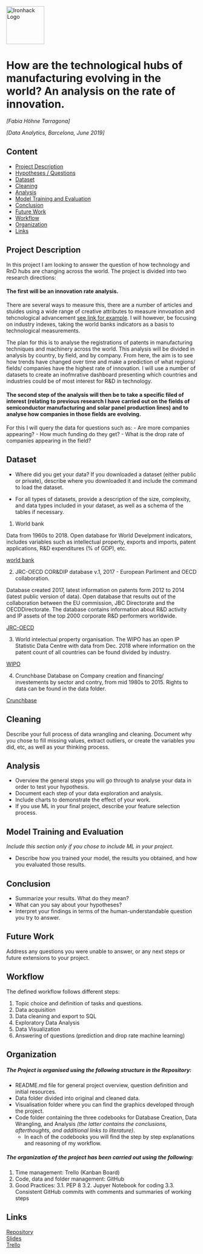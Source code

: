 <img src="https://bit.ly/2VnXWr2" alt="Ironhack Logo" width="100"/>

# How are the technological hubs of manufacturing evolving in the world? An analysis on the rate of innovation. 

*[Fabia Höhne Tarragona]*

*[Data Analytics, Barcelona, June 2019]*

## Content
- [Project Description](#project-description)
- [Hypotheses / Questions](#hypotheses-/-questions)
- [Dataset](#dataset)
- [Cleaning](#cleaning)
- [Analysis](#analysis)
- [Model Training and Evaluation](#model-training-and-evaluation)
- [Conclusion](#conclusion)
- [Future Work](#future-work)
- [Workflow](#workflow)
- [Organization](#organization)
- [Links](#links)

<a name="project-description"></a>

## Project Description

In this project I am looking to answer the question of how technology and RnD hubs are changing across the world. 
The project is divided into two research directions:

#### The first will be an innovation rate analysis. 
There are several ways to measure this, there are a number of articles and stuides using a wide range of creative attributes to measure innvoation and tehcnological advancement [see link for example](https://ourworldindata.org/technological-progress). I will however, be focusing on industry indexes, taking the world banks indicators as a basis to technological measurements. 

The plan for this is to analyse the registrations of patents in manufacturing techniques and machinery across the world. This analysis will be divided in analysis by country, by field, and by company. 
From here, the aim is to see how trends have changed over time and make a prediction of what regions/ fields/ companies have the highest rate of innovation. I will use a number of datasets to create an inofmrative dashboard presenting which countries and industries could be of most interest for R&D in technology. 

#### The second step of the analysis will then be to take a specific filed of interest (relating to previous research I have carried out on the fields of semiconductor manufacturing and solar panel production lines) and to analyse how companies in those fields are evolving.

For this I will query the data for questions such as: 
    - Are more companies appearing?
    - How much funding do they get?
    - What is the drop rate of companies appearing in the field?


<a name="dataset"></a>

## Dataset
* Where did you get your data? If you downloaded a dataset (either public or private), describe where you downloaded it and include the command to load the dataset.

* For all types of datasets, provide a description of the size, complexity, and data types included in your dataset, as well as a schema of the tables if necessary.

1. World bank

Data from 1960s to 2018.
Open database for World Develpment indicators, includes variables such as intellectual property, exports and imports, patent applications, R&D expenditures (% of GDP), etc. 

[world bank](https://data.worldbank.org/topic/science-and-technology)

2. JRC-OECD COR&DIP database v.1, 2017 - European Parliment and OECD collaboration.

Database created 2017, latest information on patents form 2012 to 2014 (latest public version of data).
Open database that results out of the collaboration between the EU commission, JBC Directorate and the OECDDirectorate. The database contains information about R&D activity and IP assets of the top 2000 corporate R&D performers worldwide. 

[JRC-OECD](http://www.oecd.org/sti/intellectual-property-statistics-and-analysis.htm)

3. World intelectual property organisation. 
The WIPO has an open IP Statistic Data Centre with data from Dec. 2018 where information on the patent count of all countries can be found divided by industry. 

[WIPO](https://www.wipo.int/ipstats/en/)


4. Crunchbase
Database on Company creation and financing/ investements by sector and contry, from mid 1980s to 2015. 
Rights to data can be found in the data folder. 

[Crunchbase](https://data.crunchbase.com/docs/open-data-map)

<a name="cleaning"></a>

## Cleaning
Describe your full process of data wrangling and cleaning. Document why you chose to fill missing values, extract outliers, or create the variables you did, etc, as well as your thinking process.

<a name="analysis"></a>

## Analysis
* Overview the general steps you will go through to analyse your data in order to test your hypothesis.
* Document each step of your data exploration and analysis.
* Include charts to demonstrate the effect of your work. 
* If you use ML in your final project, describe your feature selection process.

<a name="model-training-and-evaluation"></a>

## Model Training and Evaluation
*Include this section only if you chose to include ML in your project.*
* Describe how you trained your model, the results you obtained, and how you evaluated those results.

<a name="conclusion"></a>

## Conclusion
* Summarize your results. What do they mean?
* What can you say about your hypotheses?
* Interpret your findings in terms of the human-understandable question you try to answer.

<a name="future-work"></a>

## Future Work
Address any questions you were unable to answer, or any next steps or future extensions to your project.

<a name="workflow"></a>

## Workflow
The defined workflow follows different steps:

1. Topic choice and definition of tasks and questions.
2. Data acquisition 
3. Data cleaning and export to SQL 
4. Exploratory Data Analysis
5. Data Visualization
6. Answering of questions (prediction and drop rate machine learning)

<a name="organization"></a>

## Organization
##### The Project is organised using the following structure in the Repository:
- README.md file for general project overview, question definition and initial resources.
- Data folder divided into original and cleaned data. 
- Visualisation folder where you can find the graphics developed through the project. 
- Code folder containing the three codebooks for Database Creation, Data Wrangling, and Analysis *(the latter contains the conclusions, afterthoughts, and additional links to literature)*.
    - In each of the codebooks you will find the step by step explanations and reasoning of my workflow. 

##### The organization of the project has been carried out using the following: 
1. Time management: Trello (Kanban Board)
2. Code, data and folder management: GitHub
3. Good Practices:
    3.1. PEP 8
    3.2. Jupyer Notebook for coding
    3.3. Consistent GitHub commits with comments and summaries of working steps


<a name="links"></a>

## Links

[Repository](https://github.com/FHnt97/Project-Week-8-Final-Project)  
[Slides](https://docs.google.com/presentation/d/1FvAILtooPfkUU3_7fx-xLv4j2yqRXDIqy5rY450gI-w/edit?usp=sharing)  
[Trello](https://trello.com/invite/b/X4MiUR2u/04f26dfb6c9d61a9dc2a26f48cc6dcaa/project-5)  